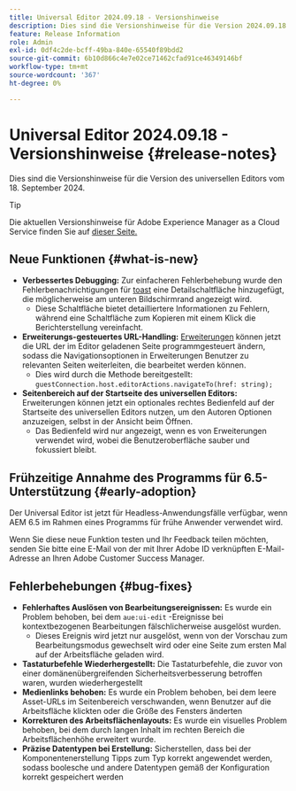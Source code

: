 ```yaml
---
title: Universal Editor 2024.09.18 - Versionshinweise
description: Dies sind die Versionshinweise für die Version 2024.09.18 des universellen Editors.
feature: Release Information
role: Admin
exl-id: 0df4c2de-bcff-49ba-840e-65540f89bdd2
source-git-commit: 6b10d866c4e7e02ce71462cfad91ce46349146bf
workflow-type: tm+mt
source-wordcount: '367'
ht-degree: 0%

---
```


# Universal Editor 2024.09.18 - Versionshinweise {#release-notes}

Dies sind die Versionshinweise für die Version des universellen Editors vom 18. September 2024.

>[!TIP]
>
>Die aktuellen Versionshinweise für Adobe Experience Manager as a Cloud Service finden Sie auf [dieser Seite.](/help/release-notes/release-notes-cloud/release-notes-current.md)

## Neue Funktionen {#what-is-new}

* **Verbessertes Debugging:** Zur einfacheren Fehlerbehebung wurde den Fehlerbenachrichtigungen für [toast](https://spectrum.adobe.com/page/toast/) eine Detailschaltfläche hinzugefügt, die möglicherweise am unteren Bildschirmrand angezeigt wird.
   * Diese Schaltfläche bietet detailliertere Informationen zu Fehlern, während eine Schaltfläche zum Kopieren mit einem Klick die Berichterstellung vereinfacht.
* **Erweiterungs-gesteuertes URL-Handling:** [Erweiterungen](/help/implementing/universal-editor/customizing.md#extending) können jetzt die URL der im Editor geladenen Seite programmgesteuert ändern, sodass die Navigationsoptionen in Erweiterungen Benutzer zu relevanten Seiten weiterleiten, die bearbeitet werden können.
   * Dies wird durch die Methode bereitgestellt: `guestConnection.host.editorActions.navigateTo(href: string);`
* **Seitenbereich auf der Startseite des universellen Editors:** Erweiterungen können jetzt ein optionales rechtes Bedienfeld auf der Startseite des universellen Editors nutzen, um den Autoren Optionen anzuzeigen, selbst in der Ansicht beim Öffnen.
   * Das Bedienfeld wird nur angezeigt, wenn es von Erweiterungen verwendet wird, wobei die Benutzeroberfläche sauber und fokussiert bleibt.

## Frühzeitige Annahme des Programms für 6.5-Unterstützung {#early-adoption}

Der Universal Editor ist jetzt für Headless-Anwendungsfälle verfügbar, wenn AEM 6.5 im Rahmen eines Programms für frühe Anwender verwendet wird.

Wenn Sie diese neue Funktion testen und Ihr Feedback teilen möchten, senden Sie bitte eine E-Mail von der mit Ihrer Adobe ID verknüpften E-Mail-Adresse an Ihren Adobe Customer Success Manager.

## Fehlerbehebungen {#bug-fixes}

* **Fehlerhaftes Auslösen von Bearbeitungsereignissen:** Es wurde ein Problem behoben, bei dem `aue:ui-edit` -Ereignisse bei kontextbezogenen Bearbeitungen fälschlicherweise ausgelöst wurden.
   * Dieses Ereignis wird jetzt nur ausgelöst, wenn von der Vorschau zum Bearbeitungsmodus gewechselt wird oder eine Seite zum ersten Mal auf der Arbeitsfläche geladen wird.
* **Tastaturbefehle Wiederhergestellt:** Die Tastaturbefehle, die zuvor von einer domänenübergreifenden Sicherheitsverbesserung betroffen waren, wurden wiederhergestellt
* **Medienlinks behoben:** Es wurde ein Problem behoben, bei dem leere Asset-URLs im Seitenbereich verschwanden, wenn Benutzer auf die Arbeitsfläche klickten oder die Größe des Fensters änderten
* **Korrekturen des Arbeitsflächenlayouts:** Es wurde ein visuelles Problem behoben, bei dem durch langen Inhalt im rechten Bereich die Arbeitsflächenhöhe erweitert wurde.
* **Präzise Datentypen bei Erstellung:** Sicherstellen, dass bei der Komponentenerstellung Tipps zum Typ korrekt angewendet werden, sodass boolesche und andere Datentypen gemäß der Konfiguration korrekt gespeichert werden
